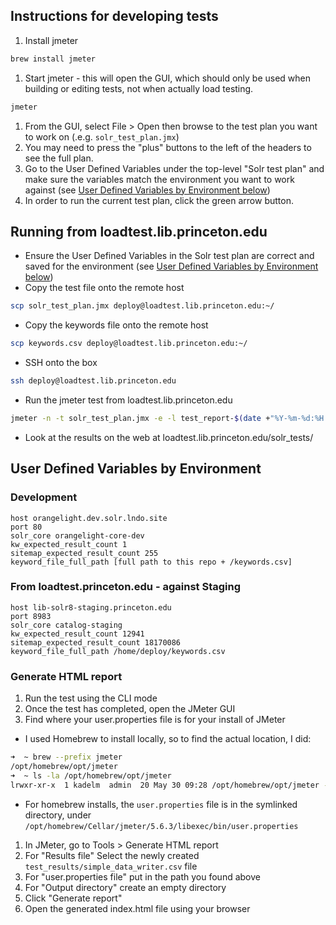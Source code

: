 ## Instructions for developing tests
1. Install jmeter
```bash
brew install jmeter 
```
1. Start jmeter - this will open the GUI, which should only be used when building or editing tests, not when actually load testing.
```bash
jmeter
```
1. From the GUI, select File > Open then browse to the test plan you want to work on (.e.g. `solr_test_plan.jmx`)
1. You may need to press the "plus" buttons to the left of the headers to see the full plan.
1. Go to the User Defined Variables under the top-level "Solr test plan" and make sure the variables match the environment you want to work against (see [User Defined Variables by Environment below](#user-defined-variables-by-environment))
1. In order to run the current test plan, click the green arrow button.

## Running from loadtest.lib.princeton.edu
* Ensure the User Defined Variables in the Solr test plan are correct and saved for the environment (see [User Defined Variables by Environment below](#user-defined-variables-by-environment))
* Copy the test file onto the remote host
```bash
scp solr_test_plan.jmx deploy@loadtest.lib.princeton.edu:~/
```
* Copy the keywords file onto the remote host
```bash
scp keywords.csv deploy@loadtest.lib.princeton.edu:~/
```
* SSH onto the box
```bash
ssh deploy@loadtest.lib.princeton.edu
```
* Run the jmeter test from loadtest.lib.princeton.edu
```bash
jmeter -n -t solr_test_plan.jmx -e -l test_report-$(date +"%Y-%m-%d:%H:%M:%S").jtl -o ./test_results-$(date +"%Y-%m-%d:%H:%M:%S")/
```
* Look at the results on the web at loadtest.lib.princeton.edu/solr_tests/
## User Defined Variables by Environment
### Development
```
host orangelight.dev.solr.lndo.site
port 80
solr_core orangelight-core-dev
kw_expected_result_count 1
sitemap_expected_result_count 255
keyword_file_full_path [full path to this repo + /keywords.csv]
```
### From loadtest.princeton.edu - against Staging
```
host lib-solr8-staging.princeton.edu
port 8983
solr_core catalog-staging
kw_expected_result_count 12941
sitemap_expected_result_count 18170086
keyword_file_full_path /home/deploy/keywords.csv
```

### Generate HTML report
1. Run the test using the CLI mode
1. Once the test has completed, open the JMeter GUI
1. Find where your user.properties file is for your install of JMeter
  * I used Homebrew to install locally, so to find the actual location, I did:
  ```bash
  ➜  ~ brew --prefix jmeter
/opt/homebrew/opt/jmeter
➜  ~ ls -la /opt/homebrew/opt/jmeter
lrwxr-xr-x  1 kadelm  admin  20 May 30 09:28 /opt/homebrew/opt/jmeter -> ../Cellar/jmeter/5.6.3
  ```
  * For homebrew installs, the `user.properties` file is in the symlinked directory, under `/opt/homebrew/Cellar/jmeter/5.6.3/libexec/bin/user.properties`
1. In JMeter, go to Tools > Generate HTML report
  1. For "Results file" Select the newly created `test_results/simple_data_writer.csv` file
  1. For "user.properties file" put in the path you found above
  1. For "Output directory" create an empty directory
  1. Click "Generate report"
1. Open the generated index.html file using your browser
